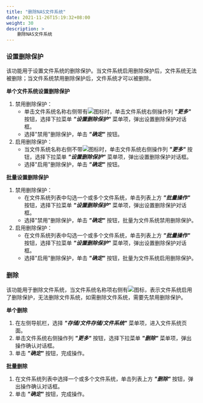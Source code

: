 ```yaml
---
title: "删除NAS文件系统"
date: 2021-11-26T15:19:32+08:00
weight: 30
description: >
    删除NAS文件系统
---
```


### 设置删除保护

该功能用于设置文件系统的删除保护。当文件系统启用删除保护后，文件系统无法被删除；当文件系统禁用删除保护后，文件系统才可以被删除。

**单个文件系统设置删除保护**

1. 禁用删除保护：
    - 单击文件系统名称右侧带有![](../../../images/delprotect1.png)图标时，单击文件系统右侧操作列 **_"更多"_** 按钮，选择下拉菜单 **_"设置删除保护"_** 菜单项，弹出设置删除保护对话框。
    - 选择"禁用"删除保护，单击 **_"确定"_** 按钮。
2. 启用删除保护：
    - 当文件系统名称右侧不带![](../../../images/delprotect1.png)图标时，单击文件系统右侧操作列 **_"更多"_** 按钮，选择下拉菜单 **_"设置删除保护"_** 菜单项，弹出设置删除保护对话框。
    - 选择"启用"删除保护，单击 **_"确定"_** 按钮。

**批量设置删除保护**

1. 禁用删除保护：
    - 在文件系统列表中勾选一个或多个文件系统，单击列表上方 **_"批量操作"_** 按钮，选择下拉菜单 **_"设置删除保护"_** 菜单项，弹出设置删除保护对话框。
    - 选择"禁用"删除保护，单击 **_"确定"_** 按钮，批量为文件系统禁用删除保护。
2. 启用删除保护：
    - 在文件系统列表中勾选一个或多个文件系统，单击列表上方 **_"批量操作"_** 按钮，选择下拉菜单 **_"设置删除保护"_** 菜单项，弹出设置删除保护对话框。
    - 选择"启用"删除保护，单击 **_"确定"_** 按钮，批量为文件系统启用删除保护。

### 删除

该功能用于删除文件系统，当文件系统名称项右侧有![](../../../images/delprotect1.png)图标，表示文件系统启用了删除保护，无法删除文件系统，如需删除文件系统，需要先禁用删除保护。

**单个删除**

1. 在左侧导航栏，选择 **_"存储/文件存储/文件系统"_** 菜单项，进入文件系统页面。
2. 单击文件系统右侧操作列 **_"更多"_** 按钮，选择下拉菜单 **_"删除"_** 菜单项，弹出操作确认对话框。
2. 单击 **_"确定"_** 按钮，完成操作。

**批量删除**

1. 在文件系统列表中选择一个或多个文件系统，单击列表上方 **_"删除"_** 按钮，弹出操作确认对话框。
2. 单击 **_"确定"_** 按钮，完成操作。